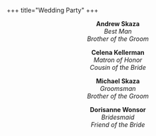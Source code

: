 +++
title="Wedding Party"
+++

<div style="text-align: center">
<b>Andrew Skaza</b><br>
<i>Best Man</i><br>
<i>Brother of the Groom</i>

<b>Celena Kellerman</b><br>
<i>Matron of Honor</i><br>
<i>Cousin of the Bride</i>

<b>Michael Skaza</b><br>
<i>Groomsman</i><br>
<i>Brother of the Groom</i>

<b>Dorisanne Wonsor</b><br>
<i>Bridesmaid</i><br>
<i>Friend of the Bride</i>
</div>


<style>
label {
display: block;
margin-bottom: 10px;
}
</style>
</head>
<body>